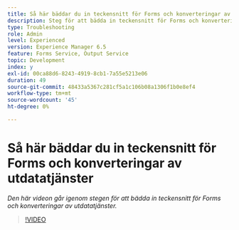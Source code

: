 ```yaml
---
title: Så här bäddar du in teckensnitt för Forms och konverteringar av utdatatjänster
description: Steg för att bädda in teckensnitt för Forms och konvertering av utdatatjänster
type: Troubleshooting
role: Admin
level: Experienced
version: Experience Manager 6.5
feature: Forms Service, Output Service
topic: Development
index: y
exl-id: 00ca88d6-8243-4919-8cb1-7a55e5213e06
duration: 49
source-git-commit: 48433a5367c281cf5a1c106b08a1306f1b0e8ef4
workflow-type: tm+mt
source-wordcount: '45'
ht-degree: 0%

---
```


# Så här bäddar du in teckensnitt för Forms och konverteringar av utdatatjänster

*Den här videon går igenom stegen för att bädda in teckensnitt för Forms och konverteringar av utdatatjänster.*

>[!VIDEO](https://video.tv.adobe.com/v/335496?quality=12&learn=on)

